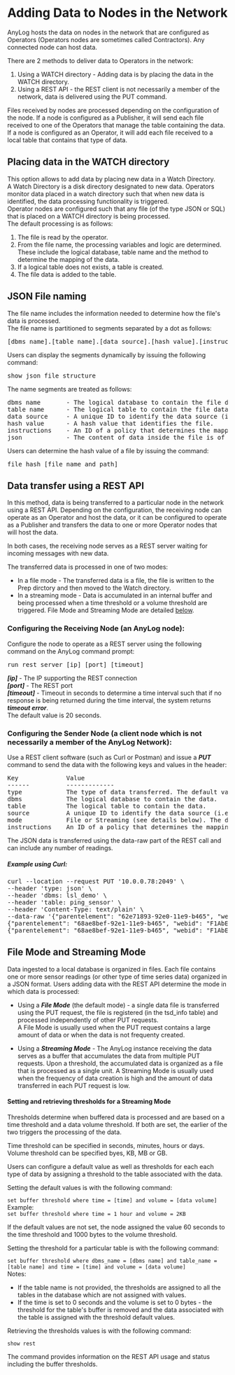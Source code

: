 # Adding Data to Nodes in the Network
 
AnyLog hosts the data on nodes in the network that are configured as Operators (Operators nodes are sometimes called Contractors).
Any connected node can host data. 
 
There are 2 methods to deliver data to Operators in the network:
1) Using a WATCH directory - Adding data is by placing the data in the WATCH directory.  
2) Using a REST API - the REST client is not necessarily a member of the network, data is delivered using the PUT command.
   
Files received by nodes are processed depending on the configuration of the node.
If a node is configured as a Publisher, it will send each file received to one of the Operators that manage the table containing the data.
If a node is configured as an Operator, it will add each file received to a local table that contains that type of data.

## Placing data in the WATCH directory

This option allows to add data by placing new data in a Watch Directory.  
A Watch Directory is a disk directory designated to new data. Operators monitor data placed in a watch directory such that when new data is identified, the data processing functionality is triggered.   
Operator nodes are configured such that any file (of the type JSON or SQL) that is placed on a WATCH directory is being processed.  
The default processing is as follows:  
1. The file is read by the operator.
2. From the file name, the processing variables and logic are determined. These include the logical database, table name and the method to determine the mapping of the data.
3. If a logical table does not exists, a table is created.
4. The file data is added to the table.

## JSON File naming

The file name includes the information needed to determine how the file's data is processed.  
The file name is partitioned to segments separated by a dot as follows: 

<pre>
[dbms name].[table name].[data source].[hash value].[instructions].json
</pre>

Users can display the segments dynamically by issuing the following command:
<pre>
show json file structure
</pre>
The name segments are treated as follows:
 
<pre>
dbms name       - The logical database to contain the file data.
table name      - The logical table to contain the file data.
data source     - A unique ID to identify the data source (i.e. an ID of the sensor).
hash value      - A hash value that identifies the file. 
instructions    - An ID of a policy that determines the mapping of the file data to the table's structure.
json            - The content of data inside the file is of JSON data.
</pre>

Users can determine the hash value of a file by issuing the command:
<pre>
file hash [file name and path]
</pre>

## Data transfer using a REST API

In this method, data is being transferred to a particular node in the network using a REST API.
Depending on the configuration, the receiving node can operate as an Operator and host the data, or it can be configured to operate as a Publisher and transfers the data to one or more Operator nodes that will host the data.  

In both cases, the receiving node serves as a REST server waiting for incoming messages with new data.  

The transferred data is processed in one of two modes:
* In a file mode - The transferred data is a file, the file is written to the Prep dirctory and then moved to the Watch directory.
* In a streaming mode - Data is accumulated in an internal buffer and being processed when a time threshold or a volume threshold are triggered. 
File Mode and Streaming Mode are detailed [below](#file-mode-and-streaming-mode).


### Configuring the Receiving Node (an AnyLog node): 
Configure the node to operate as a REST server using the following command on the AnyLog command prompt:
 
<pre>
run rest server [ip] [port] [timeout]
</pre>

***[ip]*** - The IP supporting the REST connection  
***[port]*** - The REST port  
***[timeout]*** - Timeout in seconds to determine a time interval such that if no response is being returned during the time interval, the system returns ***timeout error***.  
The default value is 20 seconds.  
    
### Configuring the Sender Node (a client node which is not necessarily a member of the AnyLog Network):
 
Use a REST client software (such as Curl or Postman) and issue a ***PUT*** command to send the data with the following keys and values in the header:
  
<pre>
Key             Value
------          -------------
type            The type of data transferred. The default value is ***json***.
dbms            The logical database to contain the data.
table           The logical table to contain the data.
source          A unique ID to identify the data source (i.e. an ID of a sensor).
mode            File or Streaming (see details below). The default value is 'file'.
instructions    An ID of a policy that determines the mapping of the file data to the table's structure.
</pre>

The JSON data is transferred using the data-raw part of the REST call and can include any number of readings.

##### Example using Curl:

<pre>
curl --location --request PUT '10.0.0.78:2049' \
--header 'type: json' \
--header 'dbms: lsl_demo' \
--header 'table: ping_sensor' \
--header 'Content-Type: text/plain' \
--data-raw '{"parentelement": "62e71893-92e0-11e9-b465", "webid": "F1AbEfLbwwL8F6EiS", "device_name": "ADVA FSP3000R7", "value": 0, "timestamp": "2019-10-11T17:05:08.0400085Z"}
{"parentelement": "68ae8bef-92e1-11e9-b465", "webid": "F1AbEfLbwwL8F6EiS", "device_name": "Catalyst 3500XL", "value": 50, "timestamp": "2019-10-14T17:22:13.0510101Z"}
{"parentelement": "68ae8bef-92e1-11e9-b465", "webid": "F1AbEfLbwwL8F6EiS", "device_name": "Catalyst 3500XL", "value": 50, "timestamp": "2019-10-14T17:22:18.0360107Z"}
</pre>

## File Mode and Streaming Mode

Data ingested to a local database is organized in files. Each file contains one or more sensor readings (or other type of time series data) organized in a JSON format.
Users adding data with the REST API determine the mode in which data is processed:

* Using a ***File Mode*** (the default mode) - a single data file is transferred using the PUT request, the file is registered (in the tsd_info table) and processed independently of other PUT requests.  
A File Mode is usually used when the PUT request contains a large amount of data or when the data is not frequenty created.  
    
* Using a ***Streaming Mode*** - The AnyLog instance receiving the data serves as a buffer that accumulates the data from multiple PUT requests. Upon a threshold, the accumulated data is organized as a file that is processed as a single unit.
A Streaming Mode is usually used when the frequency of data creation is high and the amount of data transferred in each PUT request is low.

#### Setting and retrieving thresholds for a Streaming Mode

Thresholds determine when buffered data is processed and are based on a time threshold and a data volume threshold.
If both are set, the earlier of the two triggers the processing of the data.

Time threshold can be specified in seconds, minutes, hours or days.  
Volume threshold can be specified byes, KB, MB or GB.

 
Users can configure a default value as well as thresholds for each each type of data by assigning a threshold to the table associated with the data.  

Setting the default values is with the following command:

```set buffer threshold where time = [time] and volume = [data volume]```  
Example:  
```set buffer threshold where time = 1 hour and volume = 2KB```  

If the default values are not set, the node assigned the value 60 seconds to the time threshold and 1000 bytes to the volume threshold.


Setting the threshold for a particular table is with the following command:

```set buffer threshold where dbms_name = [dbms name] and table_name = [table name] and time = [time] and volume = [data volume]```  
Notes:    
* If the table name is not provided, the thresholds are assigned to all the tables in the database which are not assigned with values.
* If the time is set to 0 seconds and the volume is set to 0 bytes - the threshold for the table's buffer is removed and the data associated with the table is assigned with the threshold default values.    

Retrieving the thresholds values is with the following command:

```show rest``` 

The command provides information on the REST API usage and status including the buffer thresholds.  

 
  

 
   


